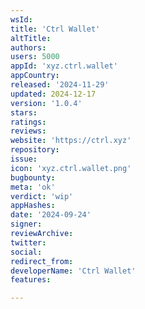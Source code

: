 ```yaml
---
wsId: 
title: 'Ctrl Wallet'
altTitle: 
authors: 
users: 5000
appId: 'xyz.ctrl.wallet'
appCountry: 
released: '2024-11-29'
updated: 2024-12-17
version: '1.0.4'
stars: 
ratings: 
reviews: 
website: 'https://ctrl.xyz'
repository: 
issue: 
icon: 'xyz.ctrl.wallet.png'
bugbounty: 
meta: 'ok'
verdict: 'wip'
appHashes: 
date: '2024-09-24'
signer: 
reviewArchive: 
twitter: 
social: 
redirect_from: 
developerName: 'Ctrl Wallet'
features: 

---
```


